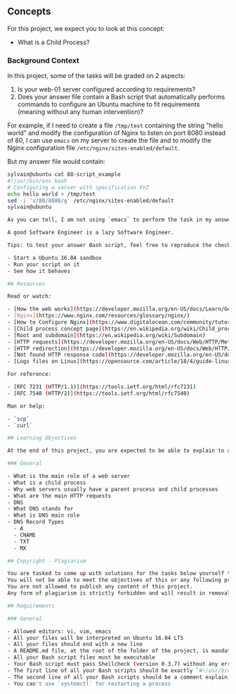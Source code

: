 ## Concepts

For this project, we expect you to look at this concept:

- What is a Child Process?

### Background Context

In this project, some of the tasks will be graded on 2 aspects:

1. Is your web-01 server configured according to requirements?
2. Does your answer file contain a Bash script that automatically performs commands to configure an Ubuntu machine to fit requirements (meaning without any human intervention)?

For example, if I need to create a file `/tmp/test` containing the string "hello world" and modify the configuration of Nginx to listen on port 8080 instead of 80, I can use `emacs` on my server to create the file and to modify the Nginx configuration file `/etc/nginx/sites-enabled/default`.

But my answer file would contain:

```bash
sylvain@ubuntu cat 88-script_example
#!/usr/bin/env bash
# Configuring a server with specification XYZ
echo hello world > /tmp/test
sed -i 's/80/8080/g' /etc/nginx/sites-enabled/default
sylvain@ubuntu

As you can tell, I am not using `emacs` to perform the task in my answer file. This exercise is aiming at training you on automating your work. If you can automate tasks that you do manually, you can then automate yourself out of repetitive tasks and focus your energy on something more interesting. For an SRE, that comes very handy when there are hundreds or thousands of servers to manage; the work cannot be only done manually. Note that the checker will execute your script as the root user; you do not need to use the `sudo` command.

A good Software Engineer is a lazy Software Engineer.

Tips: to test your answer Bash script, feel free to reproduce the checker environment:

- Start a Ubuntu 16.04 sandbox
- Run your script on it
- See how it behaves

## Resources

Read or watch:

- [How the web works](https://developer.mozilla.org/en-US/docs/Learn/Getting_started_with_the_web/How_the_Web_works)
- [Nginx](https://www.nginx.com/resources/glossary/nginx/)
- [How to Configure Nginx](https://www.digitalocean.com/community/tutorials/how-to-configure-nginx)
- [Child process concept page](https://en.wikipedia.org/wiki/Child_process)
- [Root and subdomain](https://en.wikipedia.org/wiki/Subdomain)
- [HTTP requests](https://developer.mozilla.org/en-US/docs/Web/HTTP/Methods)
- [HTTP redirection](https://developer.mozilla.org/en-US/docs/Web/HTTP/Redirections)
- [Not found HTTP response code](https://developer.mozilla.org/en-US/docs/Web/HTTP/Status/404)
- [Logs files on Linux](https://opensource.com/article/18/4/guide-linux-logging-basics)

For reference:

- [RFC 7231 (HTTP/1.1)](https://tools.ietf.org/html/rfc7231)
- [RFC 7540 (HTTP/2)](https://tools.ietf.org/html/rfc7540)

Man or help:

- `scp`
- `curl`

## Learning Objectives

At the end of this project, you are expected to be able to explain to anyone, without the help of Google:

### General

- What is the main role of a web server
- What is a child process
- Why web servers usually have a parent process and child processes
- What are the main HTTP requests
- DNS
- What DNS stands for
- What is DNS main role
- DNS Record Types
  - A
  - CNAME
  - TXT
  - MX

## Copyright - Plagiarism

You are tasked to come up with solutions for the tasks below yourself to meet the above learning objectives.
You will not be able to meet the objectives of this or any following project by copying and pasting someone else’s work.
You are not allowed to publish any content of this project.
Any form of plagiarism is strictly forbidden and will result in removal from the program.

## Requirements

### General

- Allowed editors: vi, vim, emacs
- All your files will be interpreted on Ubuntu 16.04 LTS
- All your files should end with a new line
- A README.md file, at the root of the folder of the project, is mandatory
- All your Bash script files must be executable
- Your Bash script must pass Shellcheck (version 0.3.7) without any error
- The first line of all your Bash scripts should be exactly `#!/usr/bin/env bash`
- The second line of all your Bash scripts should be a comment explaining what the script is doing
- You can't use `systemctl` for restarting a process